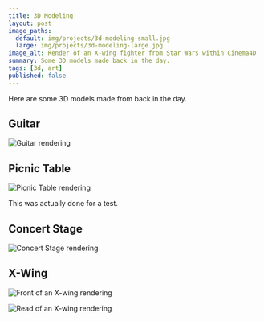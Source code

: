 ```yaml
---
title: 3D Modeling
layout: post
image_paths:
  default: img/projects/3d-modeling-small.jpg
  large: img/projects/3d-modeling-large.jpg
image_alt: Render of an X-wing fighter from Star Wars within Cinema4D
summary: Some 3D models made back in the day.
tags: [3d, art]
published: false
---
```


Here are some 3D models made from back in the day.

## Guitar

![Guitar rendering]({{base.url}}/img/projects/3d/guitar.jpeg)

## Picnic Table

![Picnic Table rendering]({{base.url}}/img/projects/3d/picnic-table.jpeg)

This was actually done for a test.

## Concert Stage

![Concert Stage rendering]({{base.url}}/img/projects/3d/stage.jpeg)

## X-Wing

![Front of an X-wing rendering]({{base.url}}/img/projects/3d/x-wing.jpeg)

![Read of an X-wing rendering]({{base.url}}/img/projects/3d/x-wing-2.jpeg)